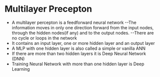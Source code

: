 # Multilayer Precepton
- A multilayer percepton is a feedforward neural network 
    --The information moves in only one direction forward from the input nodes, through the hidden nodes(if any) and to the output nodes.
    --There are no cycle or loops in the network 
- It contains an input layer, one or more hidden layer and an output layer 
- A MLP with one hidden layer is also called a simple or vanilla ANN
- If there are more than two hidden layers it is Deep Neural Network (DNN)
- Training Neural Network with more than one hidden layer is Deep Learning
